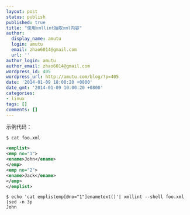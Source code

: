 ```yaml
---
layout: post
status: publish
published: true
title: "使用xmllint抽取xml内容"
author:
  display_name: amutu
  login: amutu
  email: zhao6014@gmail.com
  url: ''
author_login: amutu
author_email: zhao6014@gmail.com
wordpress_id: 405
wordpress_url: http://amutu.com/blog/?p=405
date: '2014-01-09 18:00:20 +0800'
date_gmt: '2014-01-09 10:00:20 +0800'
categories:
- linux
tags: []
comments: []
---
```

示例代码：

```shell
$ cat foo.xml
```
```xml
<emplist>
<emp no="1">
<ename>John</ename>
</emp>
<emp no="2">
<ename>Jack</ename>
</emp>
</emplist>
```
```shell
$ echo 'cat emplistemp[@no="1"]enametext()'| xmllint --shell foo.xml |sed -n 3p  
John
```
